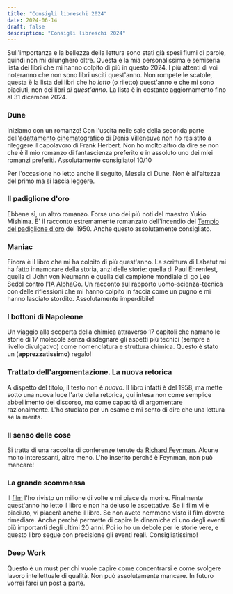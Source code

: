 ```yaml
---
title: "Consigli libreschi 2024"
date: 2024-06-14
draft: false
description: "Consigli libreschi 2024"
---
```


Sull'importanza e la bellezza della lettura sono stati già spesi fiumi di parole, quindi non mi dilungherò oltre. Questa è la mia personalissima e semiseria lista dei libri che mi hanno colpito di più in questo 2024. I più attenti di voi noteranno che non sono libri usciti quest'anno. Non rompete le scatole, questa è la lista dei libri che ho *letto* (o riletto) quest'anno e che mi sono piaciuti, non dei libri *di quest'anno*. La lista è in costante aggiornamento fino al 31 dicembre 2024.

### Dune

Iniziamo con un romanzo! Con l'uscita nelle sale della seconda parte dell'[adattamento cinematografico](https://www.youtube.com/watch?v=UgcRr6cAh2E) di Denis Villeneuve non ho resistito a rileggere il capolavoro di Frank Herbert. Non ho molto altro da dire se non che è il mio romanzo di fantascienza preferito e in assoluto uno dei miei romanzi preferiti. Assolutamente consigliato! 10/10

Per l'occasione ho letto anche il seguito, Messia di Dune. Non è all'altezza del primo ma si lascia leggere.

### Il padiglione d'oro

Ebbene sì, un altro romanzo. Forse uno dei più noti del maestro Yukio Mishima. E' il racconto estremamente romanzato dell'incendio del [Tempio del padiglione d'oro](https://it.wikipedia.org/wiki/Kinkaku-ji) del 1950. Anche questo assolutamente consigliato.

### Maniac

Finora è il libro che mi ha colpito di più quest'anno. La scrittura di Labatut mi ha fatto innamorare della storia, anzi delle storie: quella di Paul Ehrenfest, quella di John von Neumann e quella del campione mondiale di go Lee Sedol contro l'IA AlphaGo. Un racconto sul rapporto uomo-scienza-tecnica con delle riflessioni che mi hanno colpito in faccia come un pugno e mi hanno lasciato stordito. Assolutamente imperdibile!

### I bottoni di Napoleone

Un viaggio alla scoperta della chimica attraverso 17 capitoli che narrano le storie di 17 molecole senza disdegnare gli aspetti più tecnici (sempre a livello divulgativo) come nomenclatura e struttura chimica. Questo è stato un (**apprezzatissimo**) regalo! 

### Trattato dell'argomentazione. La nuova retorica

A dispetto del titolo, il testo non è *nuovo*. Il libro infatti è del 1958, ma mette sotto una nuova luce l'arte della retorica, qui intesa non come semplice abbellimento del discorso, ma come capacità di argomentare razionalmente. L'ho studiato per un esame e mi sento di dire che una lettura se la merita.

### Il senso delle cose

Si tratta di una raccolta di conferenze tenute da [Richard Feynman](https://it.wikipedia.org/wiki/Richard_Feynman). Alcune molto interessanti, altre meno. L'ho inserito perché è Feynman, non può mancare!

### La grande scommessa

Il [film](https://it.wikipedia.org/wiki/La_grande_scommessa) l'ho rivisto un milione di volte e mi piace da morire. Finalmente quest'anno ho letto il libro e non ha deluso le aspettative. Se il film vi è piaciuto, vi piacerà anche il libro. Se non avete nemmeno visto il film dovete rimediare. Anche perché permette di capire le dinamiche di uno degli eventi più importanti degli ultimi 20 anni. Poi io ho un debole per le storie vere, e questo libro segue con precisione gli eventi reali. Consigliatissimo!

### Deep Work

Questo è un must per chi vuole capire come concentrarsi e come svolgere lavoro intellettuale di qualità. Non può assolutamente mancare. In futuro vorrei farci un post a parte.
